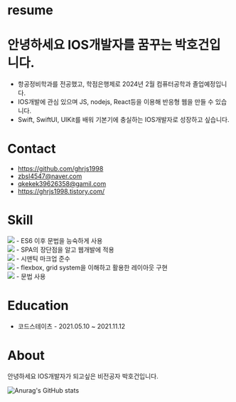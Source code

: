 # resume

# 안녕하세요 IOS개발자를 꿈꾸는 박호건입니다.
  * 항공정비학과를 전공했고, 학점은행제로 2024년 2월 컴퓨터공학과 졸업예정입니다.
  * IOS개발에 관심 있으며 JS, nodejs, React등을 이용해 반응형 웹을 만들 수 있습니다.
  * Swift, SwiftUI, UIKit를 배워 기본기에 충실하는 IOS개발자로 성장하고 싶습니다.

# Contact
  * <https://github.com/ghrjs1998>
  * zbsl4547@naver.com
  * qkekek39626358@gamil.com
  * <https://ghrjs1998.tistory.com/>
 
# Skill
<img src="https://img.shields.io/badge/javascript-F7DF1E?style=for-the-badge&logo=javascript&logoColor=black"> - ES6 이후 문법을 능숙하게 사용<br>
<img src="https://img.shields.io/badge/react-61DAFB?style=for-the-badge&logo=react&logoColor=black"> - SPA의 장단점을 알고 웹개발에 적용<br>
<img src="https://img.shields.io/badge/html5-E34F26?style=for-the-badge&logo=html5&logoColor=white"> - 시맨틱 마크업 준수<br>
<img src="https://img.shields.io/badge/css-1572B6?style=for-the-badge&logo=css3&logoColor=white"> - flexbox, grid system을 이해하고 활용한 레이아웃 구현<br>
<img src="https://img.shields.io/badge/swift-F05138?style=for-the-badge&logo=swift&logoColor=white"> - 문법 사용

# Education
  * 코드스테이츠 - 2021.05.10 ~ 2021.11.12

# About
안녕하세요 IOS개발자가 되고싶은 비전공자 박호건입니다.

![Anurag's GitHub stats](https://github-readme-stats.vercel.app/api?username=ghrjs1998&show_icons=true&theme=radical)

